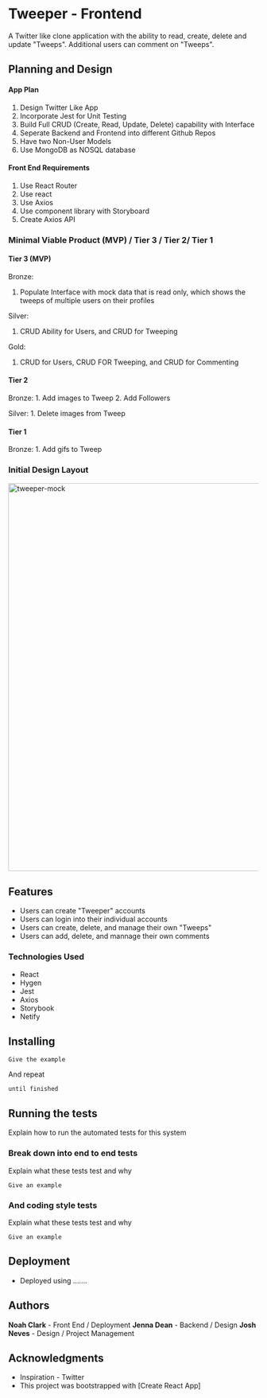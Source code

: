 # Tweeper - Frontend

A Twitter like clone application with the ability to read, create, delete and update "Tweeps". Additional users can comment on "Tweeps".

## Planning and Design

#### App Plan
   1. Design Twitter Like App
   2. Incorporate Jest for Unit Testing
   3. Build Full CRUD (Create, Read, Update, Delete) capability with Interface
   4. Seperate Backend and Frontend into different Github Repos
   5. Have two Non-User Models
   6. Use MongoDB as NOSQL database
   
 #### Front End Requirements
   1. Use React Router
   2. Use react
   3. Use Axios
   4. Use component library with Storyboard
   5. Create Axios API

### Minimal Viable Product (MVP) / Tier 3 / Tier 2/ Tier 1
#### Tier 3 (MVP)
   Bronze:
   1. Populate Interface with mock data that is read only, which shows the tweeps of multiple users on their profiles
   
   Silver:
   1. CRUD Ability for Users, and CRUD for Tweeping
   
   Gold:
   1. CRUD for Users, CRUD FOR Tweeping, and CRUD for Commenting
   
#### Tier 2
   Bronze:
     1. Add images to Tweep
     2. Add Followers
     
  Silver:
    1. Delete images from Tweep
    
#### Tier 1
   Bronze:
    1. Add gifs to Tweep


### Initial Design Layout
<img width="780" alt="tweeper-mock" src="https://media.git.generalassemb.ly/user/22371/files/01cee900-09fb-11ea-9ca7-cad5e8dbe0ae">

## Features
- Users can create "Tweeper" accounts
- Users can login into their individual accounts
- Users can create, delete, and manage their own "Tweeps"
- Users can add, delete, and mannage their own comments 

### Technologies Used
- React
- Hygen
- Jest
- Axios
- Storybook
- Netify

## Installing

```
Give the example
```

And repeat

```
until finished
```
## Running the tests

Explain how to run the automated tests for this system

### Break down into end to end tests

Explain what these tests test and why

```
Give an example
```

### And coding style tests

Explain what these tests test and why

```
Give an example
```

## Deployment

- Deployed using .......


## Authors

 **Noah Clark** - Front End / Deployment
 **Jenna Dean** - Backend / Design
 **Josh Neves** - Design / Project Management


## Acknowledgments

* Inspiration - Twitter
* This project was bootstrapped with [Create React App]

